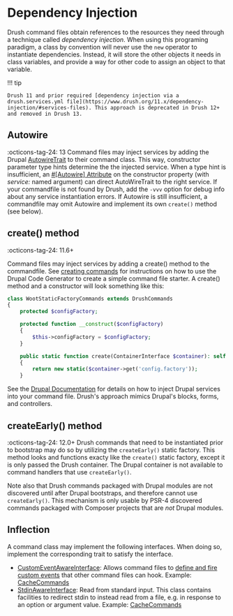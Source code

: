 Dependency Injection
==================

Drush command files obtain references to the resources they need through a technique called _dependency injection_. When using this programing paradigm, a class by convention will never use the `new` operator to instantiate dependencies. Instead, it will store the other objects it needs in  class variables, and provide a way for other code to assign an object to that variable.

!!! tip

    Drush 11 and prior required [dependency injection via a drush.services.yml file](https://www.drush.org/11.x/dependency-injection/#services-files). This approach is deprecated in Drush 12+ and removed in Drush 13.

Autowire
------------------
:octicons-tag-24: 13
Command files may inject services by adding the Drupal [AutowireTrait](https://github.com/drush-ops/drush/blob/13.x/src/Commands/AutowireTrait.php) to their command class. This way, constructor parameter type hints determine the the injected service. When a type hint is insufficient, an [#[Autowire] Attribute](https://www.drupal.org/node/3396179) on the constructor property (with _service:_ named argument) can direct AutoWireTrait to the right service. If your commandfile is not found by Drush, add the `-vvv` option for debug info about any service instantiation errors. If Autowire is still insufficient, a commandfile may omit Autowire and implement its own `create()` method (see below).

create() method
------------------
:octicons-tag-24: 11.6+

Command files may inject services by adding a create() method to the commandfile. See [creating commands](commands.md) for instructions on how to use the Drupal Code Generator to create a simple command file starter. A create() method and a constructor will look something like this:
```php
class WootStaticFactoryCommands extends DrushCommands
{
    protected $configFactory;

    protected function __construct($configFactory)
    {
        $this->configFactory = $configFactory;
    }

    public static function create(ContainerInterface $container): self
    {
        return new static($container->get('config.factory'));
    }
```
See the [Drupal Documentation](https://www.drupal.org/docs/drupal-apis/services-and-dependency-injection/services-and-dependency-injection-in-drupal-8#s-injecting-dependencies-into-controllers-forms-and-blocks) for details on how to inject Drupal services into your command file. Drush's approach mimics Drupal's blocks, forms, and controllers.

createEarly() method
------------------
:octicons-tag-24: 12.0+
Drush commands that need to be instantiated prior to bootstrap may do so by
utilizing the `createEarly()` static factory. This method looks and functions
exacty like the `create()` static factory, except it is only passed the Drush
container. The Drupal container is not available to command handlers that use
`createEarly()`.

Note also that Drush commands packaged with Drupal modules are not discovered
until after Drupal bootstraps, and therefore cannot use `createEarly()`. This
mechanism is only usable by PSR-4 discovered commands packaged with Composer
projects that are *not* Drupal modules.

Inflection
-----------------
A command class may implement the following interfaces. When doing so, implement the corresponding trait to satisfy the interface.

- [CustomEventAwareInterface](https://github.com/consolidation/annotated-command/blob/4.x/src/Events/CustomEventAwareInterface.php): Allows command files to [define and fire custom events](hooks.md) that other command files can hook. Example: [CacheCommands](https://github.com/drush-ops/drush/blob/13.x/src/Commands/core/CacheCommands.php)
- [StdinAwareInterface](https://github.com/consolidation/annotated-command/blob/4.x/src/Input/StdinAwareInterface.php): Read from standard input. This class contains facilities to redirect stdin to instead read from a file, e.g. in response to an option or argument value. Example: [CacheCommands](https://github.com/drush-ops/drush/blob/13.x/src/Commands/core/CacheCommands.php)